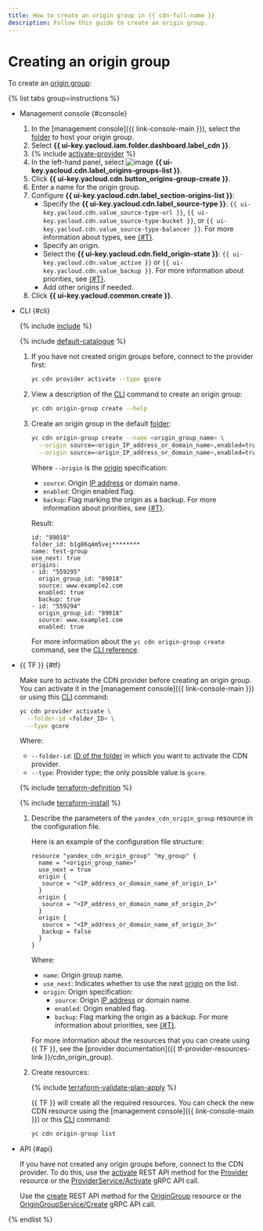 ```yaml
---
title: How to create an origin group in {{ cdn-full-name }}
description: Follow this guide to create an origin group.
---
```


# Creating an origin group

To create an [origin group](../../concepts/origins.md):

{% list tabs group=instructions %}

- Management console {#console}

   1. In the [management console]({{ link-console-main }}), select the [folder](../../../resource-manager/concepts/resources-hierarchy.md#folder) to host your origin group.
   1. Select **{{ ui-key.yacloud.iam.folder.dashboard.label_cdn }}**.
   1. {% include [activate-provider](../../../_includes/cdn/activate-provider.md) %}
   1. In the left-hand panel, select ![image](../../../_assets/console-icons/folder-tree.svg) **{{ ui-key.yacloud.cdn.label_origins-groups-list }}**.
   1. Click **{{ ui-key.yacloud.cdn.button_origins-group-create }}**.
   1. Enter a name for the origin group.
   1. Configure **{{ ui-key.yacloud.cdn.label_section-origins-list }}**:
      * Specify the **{{ ui-key.yacloud.cdn.label_source-type }}**: `{{ ui-key.yacloud.cdn.value_source-type-url }}`, `{{ ui-key.yacloud.cdn.value_source-type-bucket }}`, or `{{ ui-key.yacloud.cdn.value_source-type-balancer }}`. For more information about types, see [{#T}](../../concepts/origins.md).
      * Specify an origin.
      * Select the **{{ ui-key.yacloud.cdn.field_origin-state }}**: `{{ ui-key.yacloud.cdn.value_active }}` or `{{ ui-key.yacloud.cdn.value_backup }}`. For more information about priorities, see [{#T}](../../concepts/origins.md#groups).
      * Add other origins if needed.
   1. Click **{{ ui-key.yacloud.common.create }}**.

- CLI {#cli}

   {% include [include](../../../_includes/cli-install.md) %}

   {% include [default-catalogue](../../../_includes/default-catalogue.md) %}

   1. If you have not created origin groups before, connect to the provider first:

      ```bash
      yc cdn provider activate --type gcore
      ```

   1. View a description of the [CLI](../../../cli/) command to create an origin group:

      ```bash
      yc cdn origin-group create --help
      ```

   1. Create an origin group in the default [folder](../../../resource-manager/concepts/resources-hierarchy.md#folder):

      ```bash
      yc cdn origin-group create --name <origin_group_name> \
        --origin source=<origin_IP_address_or_domain_name>,enabled=true \
        --origin source=<origin_IP_address_or_domain_name>,enabled=true,backup=true
      ```

      Where `--origin` is the [origin](../../concepts/resource.md) specification:
      * `source`: Origin [IP address](../../../vpc/concepts/address.md) or domain name.
      * `enabled`: Origin enabled flag.
      * `backup`: Flag marking the origin as a backup. For more information about priorities, see [{#T}](../../concepts/origins.md#groups).

      Result:

      ```text
      id: "89018"
      folder_id: b1g86q4m5vej********
      name: test-group
      use_next: true
      origins:
      - id: "559295"
        origin_group_id: "89018"
        source: www.example2.com
        enabled: true
        backup: true
      - id: "559294"
        origin_group_id: "89018"
        source: www.example1.com
        enabled: true
      ```

      For more information about the `yc cdn origin-group create` command, see the [CLI reference](../../../cli/cli-ref/managed-services/cdn/origin-group/create.md).

- {{ TF }} {#tf}

   Make sure to activate the CDN provider before creating an origin group. You can activate it in the [management console]({{ link-console-main }}) or using this [CLI](../../../cli/) command:

   ```bash
   yc cdn provider activate \
     --folder-id <folder_ID> \
     --type gcore
   ```

   Where:
   * `--folder-id`: [ID of the folder](../../../resource-manager/operations/folder/get-id.md) in which you want to activate the CDN provider.
   * `--type`: Provider type; the only possible value is `gcore`.

   {% include [terraform-definition](../../../_tutorials/_tutorials_includes/terraform-definition.md) %}

   {% include [terraform-install](../../../_includes/terraform-install.md) %}

   1. Describe the parameters of the `yandex_cdn_origin_group` resource in the configuration file.

      Here is an example of the configuration file structure:

      ```hcl
      resource "yandex_cdn_origin_group" "my_group" {
        name = "<origin_group_name>"
        use_next = true
        origin {
         source = "<IP_address_or_domain_name_of_origin_1>"
        }
        origin {
         source = "<IP_address_or_domain_name_of_origin_2>"
        }
        origin {
         source = "<IP_address_or_domain_name_of_origin_3>"
         backup = false
        }
      }
      ```

      Where:
      * `name`: Origin group name.
      * `use_next`: Indicates whether to use the next [origin](../../concepts/resource.md) on the list.
      * `origin`: Origin specification:
         * `source`: Origin [IP address](../../../vpc/concepts/address.md) or domain name.
         * `enabled`: Origin enabled flag.
         * `backup`: Flag marking the origin as a backup. For more information about priorities, see [{#T}](../../concepts/origins.md#groups).

      For more information about the resources that you can create using {{ TF }}, see the [provider documentation]({{ tf-provider-resources-link }}/cdn_origin_group).
   1. Create resources:

      {% include [terraform-validate-plan-apply](../../../_tutorials/_tutorials_includes/terraform-validate-plan-apply.md) %}

      {{ TF }} will create all the required resources. You can check the new CDN resource using the [management console]({{ link-console-main }}) or this [CLI](../../../cli/) command:

      ```bash
      yc cdn origin-group list
      ```

- API {#api}

   If you have not created any origin groups before, connect to the CDN provider. To do this, use the [activate](../../api-ref/Provider/activate.md) REST API method for the [Provider](../../api-ref/Provider/index.md) resource or the [ProviderService/Activate](../../api-ref/grpc/Provider/activate.md) gRPC API call.

   Use the [create](../../api-ref/OriginGroup/create.md) REST API method for the [OriginGroup](../../api-ref/OriginGroup/index.md) resource or the [OriginGroupService/Create](../../api-ref/grpc/OriginGroup/create.md) gRPC API call.

{% endlist %}